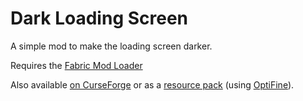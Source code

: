 # Dark Loading Screen

A simple mod to make the loading screen darker.

Requires the [Fabric Mod Loader](https://fabricmc.net)

Also available [on CurseForge](https://www.curseforge.com/minecraft/mc-mods/dark-loading-screen) or as a [resource pack](https://www.curseforge.com/minecraft/texture-packs/dark-loading-screen) (using [OptiFine](https://optifine.net/)).
